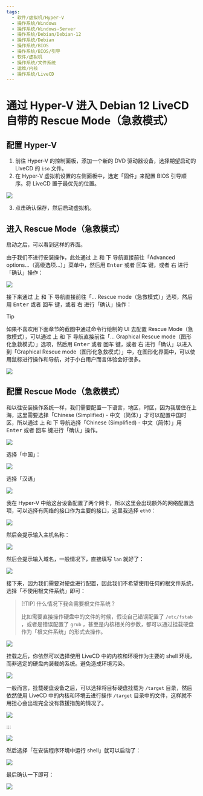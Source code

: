 ```yaml
---
tags:
  - 软件/虚拟机/Hyper-V
  - 操作系统/Windows
  - 操作系统/Windows-Server
  - 操作系统/Debian/Debian-12
  - 操作系统/Debian
  - 操作系统/BIOS
  - 操作系统/BIOS/引导
  - 软件/虚拟机
  - 操作系统/文件系统
  - 运维/内核
  - 操作系统/LiveCD
---
```

# 通过 Hyper-V 进入 Debian 12 LiveCD 自带的 Rescue Mode（急救模式）

## 配置 Hyper-V

1. 前往 Hyper-V 的控制面板，添加一个新的 DVD 驱动器设备，选择期望启动的 LiveCD 的 `iso` 文件。
2. 在 Hyper-V 虚拟机设置的左侧面板中，选定「固件」来配置 BIOS 引导顺序。将 LiveCD 置于最优先的位置。

![](./assets/enter-debian-12-rescue-mode-with-hyper-v-screenshot-1.png)

3. 点击确认保存，然后启动虚拟机。
## 进入 Rescue Mode（急救模式）

启动之后，可以看到这样的界面。

由于我们不进行安装操作，此处通过 <kbd data-keyboard-key="up-arrow">上</kbd> 和 <kbd data-keyboard-key="down-arrow">下</kbd> 导航直接前往「Advanced options...（高级选项...）」菜单中，然后用 <kbd data-keyboard-key="enter">Enter</kbd> 或者 <kbd data-keyboard-key="enter">回车</kbd> 键，或者 <kbd data-keyboard-key="right-arrow">右</kbd> 进行「确认」操作：

![](./assets/enter-debian-12-rescue-mode-with-hyper-v-screenshot-2.png)

接下来通过 <kbd data-keyboard-key="up-arrow">上</kbd> 和 <kbd data-keyboard-key="down-arrow">下</kbd> 导航直接前往「... Rescue mode（急救模式）」选项，然后用 <kbd data-keyboard-key="enter">Enter</kbd> 或者 <kbd data-keyboard-key="enter">回车</kbd> 键，或者 <kbd data-keyboard-key="right-arrow">右</kbd> 进行「确认」操作：

> [!TIP]
>
> 如果不喜欢用下面章节的截图中通过命令行绘制的 UI 去配置 Rescue Mode（急救模式），可以通过 <kbd data-keyboard-key="up-arrow">上</kbd> 和 <kbd data-keyboard-key="down-arrow">下</kbd> 导航直接前往「... Graphical Rescue mode（图形化急救模式）」选项，然后用 <kbd data-keyboard-key="enter">Enter</kbd> 或者 <kbd data-keyboard-key="enter">回车</kbd> 键，或者 <kbd data-keyboard-key="right-arrow">右</kbd> 进行「确认」以进入到「Graphical Rescue mode（图形化急救模式）」中，在图形化界面中，可以使用鼠标进行操作和导航，对于小白用户而言体验会好很多。

![](./assets/enter-debian-12-rescue-mode-with-hyper-v-screenshot-3.png)

## 配置 Rescue Mode（急救模式）

和以往安装操作系统一样，我们需要配置一下语言，地区，时区，因为我居住在上海，这里需要选择「Chinese (Simplified) - 中文（简体）」才可以配置中国时区，所以通过 <kbd data-keyboard-key="up-arrow">上</kbd> 和 <kbd data-keyboard-key="down-arrow">下</kbd> 导航选择「Chinese (Simplified) - 中文（简体）」用 <kbd data-keyboard-key="enter">Enter</kbd> 或者 <kbd data-keyboard-key="enter">回车</kbd> 键进行「确认」操作。

![](./assets/enter-debian-12-rescue-mode-with-hyper-v-screenshot-4.png)

选择「中国」：

![](./assets/enter-debian-12-rescue-mode-with-hyper-v-screenshot-5.png)

选择「汉语」

![](./assets/enter-debian-12-rescue-mode-with-hyper-v-screenshot-6.png)

我在 Hyper-V 中给这台设备配置了两个网卡，所以这里会出现额外的网络配置选项，可以选择有网络的接口作为主要的接口，这里我选择 `eth0`：

![](./assets/enter-debian-12-rescue-mode-with-hyper-v-screenshot-7.png)

然后会提示输入主机名称：

![](./assets/enter-debian-12-rescue-mode-with-hyper-v-screenshot-8.png)

然后会提示输入域名，一般情况下，直接填写 `lan` 就好了：

![](./assets/enter-debian-12-rescue-mode-with-hyper-v-screenshot-9.png)

接下来，因为我们需要对硬盘进行配置，因此我们不希望使用任何的根文件系统，选择「不使用根文件系统」即可：

> [!TIP] 什么情况下我会需要根文件系统？
>
> 比如需要直接操作硬盘中的文件的时候，假设自己错误配置了 `/etc/fstab` ，或者是错误配置了 `grub` ，甚至是内核相关的参数，都可以通过挂载硬盘作为「根文件系统」的形式去操作。

![](./assets/enter-debian-12-rescue-mode-with-hyper-v-screenshot-13.png)

挂载之后，你依然可以选择使用 LiveCD 中的内核和环境作为主要的 shell 环境，而非选定的硬盘内装载的系统。避免造成环境污染。

![](./assets/enter-debian-12-rescue-mode-with-hyper-v-screenshot-14.png)

一般而言，挂载硬盘设备之后，可以选择将目标硬盘挂载为 `/target` 目录，然后依然使用 LiveCD 中的内核和环境去进行操作 `/target` 目录中的文件，这样就不用担心会出现完全没有救援措施的情况了。

![](./assets/enter-debian-12-rescue-mode-with-hyper-v-screenshot-15.png)

:::

![](./assets/enter-debian-12-rescue-mode-with-hyper-v-screenshot-10.png)

然后选择「在安装程序环境中运行 shell」就可以启动了：

![](./assets/enter-debian-12-rescue-mode-with-hyper-v-screenshot-11.png)

最后确认一下即可：

![](./assets/enter-debian-12-rescue-mode-with-hyper-v-screenshot-12.png)
